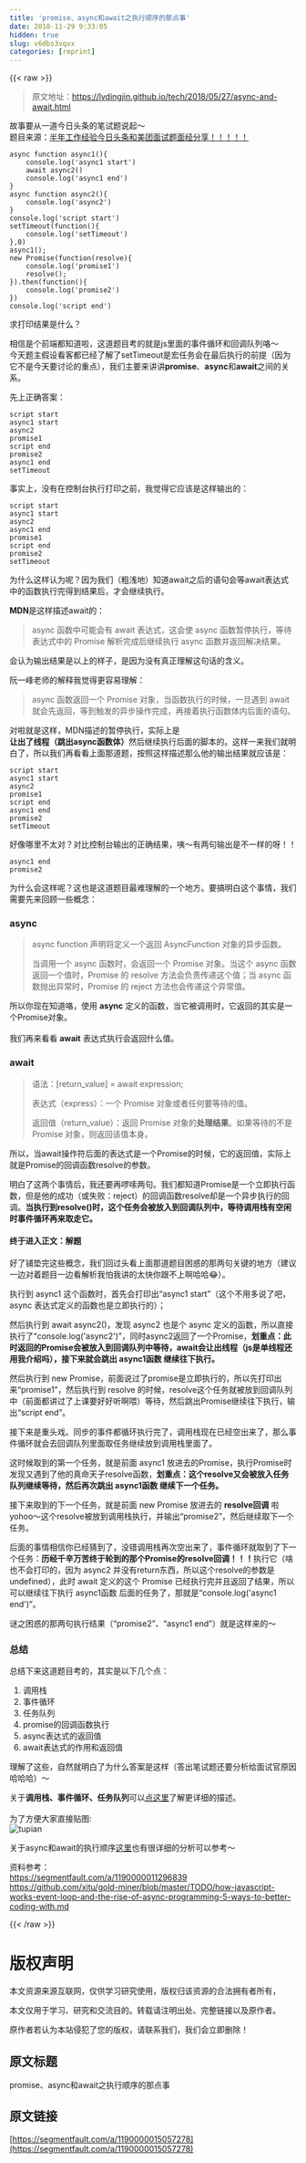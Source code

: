 ```yaml
---
title: 'promise、async和await之执行顺序的那点事' 
date: 2018-11-29 9:33:05
hidden: true
slug: v6dbs3vqvx
categories: [reprint]
---
```


{{< raw >}}

                    
<blockquote>&#x539F;&#x6587;&#x5730;&#x5740;&#xFF1A;<a href="https://lvdingjin.github.io/tech/2018/05/27/async-and-await.html" rel="nofollow noreferrer" target="_blank">https://lvdingjin.github.io/tech/2018/05/27/async-and-await.html</a>
</blockquote>
<p>&#x6545;&#x4E8B;&#x8981;&#x4ECE;&#x4E00;&#x9053;&#x4ECA;&#x65E5;&#x5934;&#x6761;&#x7684;&#x7B14;&#x8BD5;&#x9898;&#x8BF4;&#x8D77;&#xFF5E; <br>&#x9898;&#x76EE;&#x6765;&#x6E90;&#xFF1A;<a href="https://juejin.im/post/5b03e79951882542891913e8" rel="nofollow noreferrer" target="_blank">&#x534A;&#x5E74;&#x5DE5;&#x4F5C;&#x7ECF;&#x9A8C;&#x4ECA;&#x65E5;&#x5934;&#x6761;&#x548C;&#x7F8E;&#x56E2;&#x9762;&#x8BD5;&#x9898;&#x9762;&#x7ECF;&#x5206;&#x4EAB;&#xFF01;&#xFF01;&#xFF01;&#xFF01;&#xFF01;</a></p>
<div class="widget-codetool" style="display:none;">
      <div class="widget-codetool--inner">
      <span class="selectCode code-tool" data-toggle="tooltip" data-placement="top" title="" data-original-title="&#x5168;&#x9009;"></span>
      <span type="button" class="copyCode code-tool" data-toggle="tooltip" data-placement="top" data-clipboard-text="async function async1(){
    console.log(&apos;async1 start&apos;)
    await async2()
    console.log(&apos;async1 end&apos;)
}
async function async2(){
    console.log(&apos;async2&apos;)
}
console.log(&apos;script start&apos;)
setTimeout(function(){
    console.log(&apos;setTimeout&apos;) 
},0)  
async1();
new Promise(function(resolve){
    console.log(&apos;promise1&apos;)
    resolve();
}).then(function(){
    console.log(&apos;promise2&apos;)
})
console.log(&apos;script end&apos;)" title="" data-original-title="&#x590D;&#x5236;"></span>
      <span type="button" class="saveToNote code-tool" data-toggle="tooltip" data-placement="top" title="" data-original-title="&#x653E;&#x8FDB;&#x7B14;&#x8BB0;"></span>
      </div>
      </div><pre class="hljs javascript"><code><span class="hljs-keyword">async</span> <span class="hljs-function"><span class="hljs-keyword">function</span> <span class="hljs-title">async1</span>(<span class="hljs-params"></span>)</span>{
    <span class="hljs-built_in">console</span>.log(<span class="hljs-string">&apos;async1 start&apos;</span>)
    <span class="hljs-keyword">await</span> async2()
    <span class="hljs-built_in">console</span>.log(<span class="hljs-string">&apos;async1 end&apos;</span>)
}
<span class="hljs-keyword">async</span> <span class="hljs-function"><span class="hljs-keyword">function</span> <span class="hljs-title">async2</span>(<span class="hljs-params"></span>)</span>{
    <span class="hljs-built_in">console</span>.log(<span class="hljs-string">&apos;async2&apos;</span>)
}
<span class="hljs-built_in">console</span>.log(<span class="hljs-string">&apos;script start&apos;</span>)
setTimeout(<span class="hljs-function"><span class="hljs-keyword">function</span>(<span class="hljs-params"></span>)</span>{
    <span class="hljs-built_in">console</span>.log(<span class="hljs-string">&apos;setTimeout&apos;</span>) 
},<span class="hljs-number">0</span>)  
async1();
<span class="hljs-keyword">new</span> <span class="hljs-built_in">Promise</span>(<span class="hljs-function"><span class="hljs-keyword">function</span>(<span class="hljs-params">resolve</span>)</span>{
    <span class="hljs-built_in">console</span>.log(<span class="hljs-string">&apos;promise1&apos;</span>)
    resolve();
}).then(<span class="hljs-function"><span class="hljs-keyword">function</span>(<span class="hljs-params"></span>)</span>{
    <span class="hljs-built_in">console</span>.log(<span class="hljs-string">&apos;promise2&apos;</span>)
})
<span class="hljs-built_in">console</span>.log(<span class="hljs-string">&apos;script end&apos;</span>)</code></pre>
<p>&#x6C42;&#x6253;&#x5370;&#x7ED3;&#x679C;&#x662F;&#x4EC0;&#x4E48;&#xFF1F;</p>
<p>&#x76F8;&#x4FE1;&#x662F;&#x4E2A;&#x524D;&#x7AEF;&#x90FD;&#x77E5;&#x9053;&#x5566;&#xFF0C;&#x8FD9;&#x9053;&#x9898;&#x76EE;&#x8003;&#x7684;&#x5C31;&#x662F;js&#x91CC;&#x9762;&#x7684;&#x4E8B;&#x4EF6;&#x5FAA;&#x73AF;&#x548C;&#x56DE;&#x8C03;&#x961F;&#x5217;&#x54AF;&#xFF5E;<br>&#x4ECA;&#x5929;&#x9898;&#x4E3B;&#x5047;&#x8BBE;&#x770B;&#x5BA2;&#x90FD;&#x5DF2;&#x7ECF;&#x4E86;&#x89E3;&#x4E86;setTimeout&#x662F;&#x5B8F;&#x4EFB;&#x52A1;&#x4F1A;&#x5728;&#x6700;&#x540E;&#x6267;&#x884C;&#x7684;&#x524D;&#x63D0;&#xFF08;&#x56E0;&#x4E3A;&#x5B83;&#x4E0D;&#x662F;&#x4ECA;&#x5929;&#x8981;&#x8BA8;&#x8BBA;&#x7684;&#x91CD;&#x70B9;&#xFF09;&#xFF0C;&#x6211;&#x4EEC;&#x4E3B;&#x8981;&#x6765;&#x8BB2;&#x8BB2;<strong>promise</strong>&#x3001;<strong>async</strong>&#x548C;<strong>await</strong>&#x4E4B;&#x95F4;&#x7684;&#x5173;&#x7CFB;&#x3002;</p>
<p>&#x5148;&#x4E0A;&#x6B63;&#x786E;&#x7B54;&#x6848;&#xFF1A;</p>
<div class="widget-codetool" style="display:none;">
      <div class="widget-codetool--inner">
      <span class="selectCode code-tool" data-toggle="tooltip" data-placement="top" title="" data-original-title="&#x5168;&#x9009;"></span>
      <span type="button" class="copyCode code-tool" data-toggle="tooltip" data-placement="top" data-clipboard-text="script start
async1 start
async2
promise1
script end
promise2
async1 end
setTimeout" title="" data-original-title="&#x590D;&#x5236;"></span>
      <span type="button" class="saveToNote code-tool" data-toggle="tooltip" data-placement="top" title="" data-original-title="&#x653E;&#x8FDB;&#x7B14;&#x8BB0;"></span>
      </div>
      </div><pre class="hljs applescript"><code><span class="hljs-keyword">script</span> start
async1 start
async2
promise1
<span class="hljs-keyword">script</span> <span class="hljs-keyword">end</span>
promise2
async1 <span class="hljs-keyword">end</span>
setTimeout</code></pre>
<p>&#x4E8B;&#x5B9E;&#x4E0A;&#xFF0C;&#x6CA1;&#x6709;&#x5728;&#x63A7;&#x5236;&#x53F0;&#x6267;&#x884C;&#x6253;&#x5370;&#x4E4B;&#x524D;&#xFF0C;&#x6211;&#x89C9;&#x5F97;&#x5B83;&#x5E94;&#x8BE5;&#x662F;&#x8FD9;&#x6837;&#x8F93;&#x51FA;&#x7684;&#xFF1A;</p>
<div class="widget-codetool" style="display:none;">
      <div class="widget-codetool--inner">
      <span class="selectCode code-tool" data-toggle="tooltip" data-placement="top" title="" data-original-title="&#x5168;&#x9009;"></span>
      <span type="button" class="copyCode code-tool" data-toggle="tooltip" data-placement="top" data-clipboard-text="script start
async1 start
async2
async1 end
promise1
script end
promise2
setTimeout" title="" data-original-title="&#x590D;&#x5236;"></span>
      <span type="button" class="saveToNote code-tool" data-toggle="tooltip" data-placement="top" title="" data-original-title="&#x653E;&#x8FDB;&#x7B14;&#x8BB0;"></span>
      </div>
      </div><pre class="hljs applescript"><code><span class="hljs-keyword">script</span> start
async1 start
async2
async1 <span class="hljs-keyword">end</span>
promise1
<span class="hljs-keyword">script</span> <span class="hljs-keyword">end</span>
promise2
setTimeout</code></pre>
<p>&#x4E3A;&#x4EC0;&#x4E48;&#x8FD9;&#x6837;&#x8BA4;&#x4E3A;&#x5462;&#xFF1F;&#x56E0;&#x4E3A;&#x6211;&#x4EEC;&#xFF08;&#x7C97;&#x6D45;&#x5730;&#xFF09;&#x77E5;&#x9053;await&#x4E4B;&#x540E;&#x7684;&#x8BED;&#x53E5;&#x4F1A;&#x7B49;await&#x8868;&#x8FBE;&#x5F0F;&#x4E2D;&#x7684;&#x51FD;&#x6570;&#x6267;&#x884C;&#x5B8C;&#x5F97;&#x5230;&#x7ED3;&#x679C;&#x540E;&#xFF0C;&#x624D;&#x4F1A;&#x7EE7;&#x7EED;&#x6267;&#x884C;&#x3002;</p>
<p><strong>MDN</strong>&#x662F;&#x8FD9;&#x6837;&#x63CF;&#x8FF0;await&#x7684;&#xFF1A;</p>
<blockquote>async &#x51FD;&#x6570;&#x4E2D;&#x53EF;&#x80FD;&#x4F1A;&#x6709; await &#x8868;&#x8FBE;&#x5F0F;&#xFF0C;&#x8FD9;&#x4F1A;&#x4F7F; async &#x51FD;&#x6570;&#x6682;&#x505C;&#x6267;&#x884C;&#xFF0C;&#x7B49;&#x5F85;&#x8868;&#x8FBE;&#x5F0F;&#x4E2D;&#x7684; Promise &#x89E3;&#x6790;&#x5B8C;&#x6210;&#x540E;&#x7EE7;&#x7EED;&#x6267;&#x884C; async &#x51FD;&#x6570;&#x5E76;&#x8FD4;&#x56DE;&#x89E3;&#x51B3;&#x7ED3;&#x679C;&#x3002;</blockquote>
<p>&#x4F1A;&#x8BA4;&#x4E3A;&#x8F93;&#x51FA;&#x7ED3;&#x679C;&#x662F;&#x4EE5;&#x4E0A;&#x7684;&#x6837;&#x5B50;&#xFF0C;&#x662F;&#x56E0;&#x4E3A;&#x6CA1;&#x6709;&#x771F;&#x6B63;&#x7406;&#x89E3;&#x8FD9;&#x53E5;&#x8BDD;&#x7684;&#x542B;&#x4E49;&#x3002;</p>
<p>&#x962E;&#x4E00;&#x5CF0;&#x8001;&#x5E08;&#x7684;&#x89E3;&#x91CA;&#x6211;&#x89C9;&#x5F97;&#x66F4;&#x5BB9;&#x6613;&#x7406;&#x89E3;&#xFF1A;</p>
<blockquote>async &#x51FD;&#x6570;&#x8FD4;&#x56DE;&#x4E00;&#x4E2A; Promise &#x5BF9;&#x8C61;&#xFF0C;&#x5F53;&#x51FD;&#x6570;&#x6267;&#x884C;&#x7684;&#x65F6;&#x5019;&#xFF0C;&#x4E00;&#x65E6;&#x9047;&#x5230; await &#x5C31;&#x4F1A;&#x5148;&#x8FD4;&#x56DE;&#xFF0C;&#x7B49;&#x5230;&#x89E6;&#x53D1;&#x7684;&#x5F02;&#x6B65;&#x64CD;&#x4F5C;&#x5B8C;&#x6210;&#xFF0C;&#x518D;&#x63A5;&#x7740;&#x6267;&#x884C;&#x51FD;&#x6570;&#x4F53;&#x5185;&#x540E;&#x9762;&#x7684;&#x8BED;&#x53E5;&#x3002;</blockquote>
<p>&#x5BF9;&#x5566;&#x5C31;&#x662F;&#x8FD9;&#x6837;&#xFF0C;MDN&#x63CF;&#x8FF0;&#x7684;&#x6682;&#x505C;&#x6267;&#x884C;&#xFF0C;&#x5B9E;&#x9645;&#x4E0A;&#x662F;<strong>&#x8BA9;&#x51FA;&#x4E86;&#x7EBF;&#x7A0B;&#xFF08;&#x8DF3;&#x51FA;async&#x51FD;&#x6570;&#x4F53;&#xFF09;</strong>&#x7136;&#x540E;&#x7EE7;&#x7EED;&#x6267;&#x884C;&#x540E;&#x9762;&#x7684;&#x811A;&#x672C;&#x7684;&#x3002;&#x8FD9;&#x6837;&#x4E00;&#x6765;&#x6211;&#x4EEC;&#x5C31;&#x660E;&#x767D;&#x4E86;&#xFF0C;&#x6240;&#x4EE5;&#x6211;&#x4EEC;&#x518D;&#x770B;&#x770B;&#x4E0A;&#x9762;&#x90A3;&#x9053;&#x9898;&#xFF0C;&#x6309;&#x7167;&#x8FD9;&#x6837;&#x63CF;&#x8FF0;&#x90A3;&#x4E48;&#x4ED6;&#x7684;&#x8F93;&#x51FA;&#x7ED3;&#x679C;&#x5C31;&#x5E94;&#x8BE5;&#x662F;&#xFF1A;</p>
<div class="widget-codetool" style="display:none;">
      <div class="widget-codetool--inner">
      <span class="selectCode code-tool" data-toggle="tooltip" data-placement="top" title="" data-original-title="&#x5168;&#x9009;"></span>
      <span type="button" class="copyCode code-tool" data-toggle="tooltip" data-placement="top" data-clipboard-text="script start
async1 start
async2
promise1
script end
async1 end
promise2
setTimeout" title="" data-original-title="&#x590D;&#x5236;"></span>
      <span type="button" class="saveToNote code-tool" data-toggle="tooltip" data-placement="top" title="" data-original-title="&#x653E;&#x8FDB;&#x7B14;&#x8BB0;"></span>
      </div>
      </div><pre class="hljs applescript"><code><span class="hljs-keyword">script</span> start
async1 start
async2
promise1
<span class="hljs-keyword">script</span> <span class="hljs-keyword">end</span>
async1 <span class="hljs-keyword">end</span>
promise2
setTimeout</code></pre>
<p>&#x597D;&#x50CF;&#x54EA;&#x91CC;&#x4E0D;&#x592A;&#x5BF9;&#xFF1F;&#x5BF9;&#x6BD4;&#x63A7;&#x5236;&#x53F0;&#x8F93;&#x51FA;&#x7684;&#x6B63;&#x786E;&#x7ED3;&#x679C;&#xFF0C;&#x54A6;&#xFF5E;&#x6709;&#x4E24;&#x53E5;&#x8F93;&#x51FA;&#x662F;&#x4E0D;&#x4E00;&#x6837;&#x7684;&#x5440;&#xFF01;&#xFF01;</p>
<div class="widget-codetool" style="display:none;">
      <div class="widget-codetool--inner">
      <span class="selectCode code-tool" data-toggle="tooltip" data-placement="top" title="" data-original-title="&#x5168;&#x9009;"></span>
      <span type="button" class="copyCode code-tool" data-toggle="tooltip" data-placement="top" data-clipboard-text="async1 end
promise2" title="" data-original-title="&#x590D;&#x5236;"></span>
      <span type="button" class="saveToNote code-tool" data-toggle="tooltip" data-placement="top" title="" data-original-title="&#x653E;&#x8FDB;&#x7B14;&#x8BB0;"></span>
      </div>
      </div><pre class="hljs ada"><code>async1 <span class="hljs-keyword">end</span>
promise2</code></pre>
<p>&#x4E3A;&#x4EC0;&#x4E48;&#x4F1A;&#x8FD9;&#x6837;&#x5462;&#xFF1F;&#x8FD9;&#x4E5F;&#x662F;&#x8FD9;&#x9053;&#x9898;&#x76EE;&#x6700;&#x96BE;&#x7406;&#x89E3;&#x7684;&#x4E00;&#x4E2A;&#x5730;&#x65B9;&#x3002;&#x8981;&#x641E;&#x660E;&#x767D;&#x8FD9;&#x4E2A;&#x4E8B;&#x60C5;&#xFF0C;&#x6211;&#x4EEC;&#x9700;&#x8981;&#x5148;&#x6765;&#x56DE;&#x987E;&#x4E00;&#x4E9B;&#x6982;&#x5FF5;&#xFF1A;</p>
<h3 id="articleHeader0">async</h3>
<blockquote>async function &#x58F0;&#x660E;&#x5C06;&#x5B9A;&#x4E49;&#x4E00;&#x4E2A;&#x8FD4;&#x56DE; AsyncFunction &#x5BF9;&#x8C61;&#x7684;&#x5F02;&#x6B65;&#x51FD;&#x6570;&#x3002;<p>&#x5F53;&#x8C03;&#x7528;&#x4E00;&#x4E2A; async &#x51FD;&#x6570;&#x65F6;&#xFF0C;&#x4F1A;&#x8FD4;&#x56DE;&#x4E00;&#x4E2A; Promise &#x5BF9;&#x8C61;&#x3002;&#x5F53;&#x8FD9;&#x4E2A; async &#x51FD;&#x6570;&#x8FD4;&#x56DE;&#x4E00;&#x4E2A;&#x503C;&#x65F6;&#xFF0C;Promise &#x7684; resolve &#x65B9;&#x6CD5;&#x4F1A;&#x8D1F;&#x8D23;&#x4F20;&#x9012;&#x8FD9;&#x4E2A;&#x503C;&#xFF1B;&#x5F53; async &#x51FD;&#x6570;&#x629B;&#x51FA;&#x5F02;&#x5E38;&#x65F6;&#xFF0C;Promise &#x7684; reject &#x65B9;&#x6CD5;&#x4E5F;&#x4F1A;&#x4F20;&#x9012;&#x8FD9;&#x4E2A;&#x5F02;&#x5E38;&#x503C;&#x3002;</p>
</blockquote>
<p>&#x6240;&#x4EE5;&#x4F60;&#x73B0;&#x5728;&#x77E5;&#x9053;&#x54AF;&#xFF0C;&#x4F7F;&#x7528; <strong>async</strong> &#x5B9A;&#x4E49;&#x7684;&#x51FD;&#x6570;&#xFF0C;&#x5F53;&#x5B83;&#x88AB;&#x8C03;&#x7528;&#x65F6;&#xFF0C;&#x5B83;&#x8FD4;&#x56DE;&#x7684;&#x5176;&#x5B9E;&#x662F;&#x4E00;&#x4E2A;Promise&#x5BF9;&#x8C61;&#x3002;<br><br>&#x6211;&#x4EEC;&#x518D;&#x6765;&#x770B;&#x770B; <strong>await</strong> &#x8868;&#x8FBE;&#x5F0F;&#x6267;&#x884C;&#x4F1A;&#x8FD4;&#x56DE;&#x4EC0;&#x4E48;&#x503C;&#x3002;</p>
<h3 id="articleHeader1">await</h3>
<blockquote>&#x8BED;&#x6CD5;&#xFF1A;[return_value] = await expression;<p>&#x8868;&#x8FBE;&#x5F0F;&#xFF08;express&#xFF09;&#xFF1A;&#x4E00;&#x4E2A; Promise &#x5BF9;&#x8C61;&#x6216;&#x8005;&#x4EFB;&#x4F55;&#x8981;&#x7B49;&#x5F85;&#x7684;&#x503C;&#x3002;</p>
<p>&#x8FD4;&#x56DE;&#x503C;&#xFF08;return_value&#xFF09;&#xFF1A;&#x8FD4;&#x56DE; Promise &#x5BF9;&#x8C61;&#x7684;<strong>&#x5904;&#x7406;&#x7ED3;&#x679C;</strong>&#x3002;&#x5982;&#x679C;&#x7B49;&#x5F85;&#x7684;&#x4E0D;&#x662F; Promise &#x5BF9;&#x8C61;&#xFF0C;&#x5219;&#x8FD4;&#x56DE;&#x8BE5;&#x503C;&#x672C;&#x8EAB;&#x3002;</p>
</blockquote>
<p>&#x6240;&#x4EE5;&#xFF0C;&#x5F53;await&#x64CD;&#x4F5C;&#x7B26;&#x540E;&#x9762;&#x7684;&#x8868;&#x8FBE;&#x5F0F;&#x662F;&#x4E00;&#x4E2A;Promise&#x7684;&#x65F6;&#x5019;&#xFF0C;&#x5B83;&#x7684;&#x8FD4;&#x56DE;&#x503C;&#xFF0C;&#x5B9E;&#x9645;&#x4E0A;&#x5C31;&#x662F;Promise&#x7684;&#x56DE;&#x8C03;&#x51FD;&#x6570;resolve&#x7684;&#x53C2;&#x6570;&#x3002;</p>
<p>&#x660E;&#x767D;&#x4E86;&#x8FD9;&#x4E24;&#x4E2A;&#x4E8B;&#x60C5;&#x540E;&#xFF0C;&#x6211;&#x8FD8;&#x8981;&#x518D;&#x5570;&#x55E6;&#x4E24;&#x53E5;&#x3002;&#x6211;&#x4EEC;&#x90FD;&#x77E5;&#x9053;Promise&#x662F;&#x4E00;&#x4E2A;&#x7ACB;&#x5373;&#x6267;&#x884C;&#x51FD;&#x6570;&#xFF0C;&#x4F46;&#x662F;&#x4ED6;&#x7684;&#x6210;&#x529F;&#xFF08;&#x6216;&#x5931;&#x8D25;&#xFF1A;reject&#xFF09;&#x7684;&#x56DE;&#x8C03;&#x51FD;&#x6570;resolve&#x5374;&#x662F;&#x4E00;&#x4E2A;&#x5F02;&#x6B65;&#x6267;&#x884C;&#x7684;&#x56DE;&#x8C03;&#x3002;<strong>&#x5F53;&#x6267;&#x884C;&#x5230;resolve()&#x65F6;&#xFF0C;&#x8FD9;&#x4E2A;&#x4EFB;&#x52A1;&#x4F1A;&#x88AB;&#x653E;&#x5165;&#x5230;&#x56DE;&#x8C03;&#x961F;&#x5217;&#x4E2D;&#xFF0C;&#x7B49;&#x5F85;&#x8C03;&#x7528;&#x6808;&#x6709;&#x7A7A;&#x95F2;&#x65F6;&#x4E8B;&#x4EF6;&#x5FAA;&#x73AF;&#x518D;&#x6765;&#x53D6;&#x8D70;&#x5B83;&#x3002;</strong></p>
<h4>&#x7EC8;&#x4E8E;&#x8FDB;&#x5165;&#x6B63;&#x6587;&#xFF1A;&#x89E3;&#x9898;</h4>
<p>&#x597D;&#x4E86;&#x94FA;&#x57AB;&#x5B8C;&#x8FD9;&#x4E9B;&#x6982;&#x5FF5;&#xFF0C;&#x6211;&#x4EEC;&#x56DE;&#x8FC7;&#x5934;&#x770B;&#x4E0A;&#x9762;&#x90A3;&#x9053;&#x9898;&#x76EE;&#x56F0;&#x60D1;&#x7684;&#x90A3;&#x4E24;&#x53E5;&#x5173;&#x952E;&#x7684;&#x5730;&#x65B9;&#xFF08;&#x5EFA;&#x8BAE;&#x4E00;&#x8FB9;&#x5BF9;&#x7740;&#x9898;&#x76EE;&#x4E00;&#x8FB9;&#x770B;&#x89E3;&#x6790;&#x6211;&#x6015;&#x6211;&#x8BB2;&#x7684;&#x592A;&#x5FEB;&#x4F60;&#x8DDF;&#x4E0D;&#x4E0A;&#x554A;&#x54C8;&#x54C8;&#x1F602;&#xFF09;&#x3002;</p>
<p>&#x6267;&#x884C;&#x5230; async1 &#x8FD9;&#x4E2A;&#x51FD;&#x6570;&#x65F6;&#xFF0C;&#x9996;&#x5148;&#x4F1A;&#x6253;&#x5370;&#x51FA;&#x201C;async1 start&#x201D;&#xFF08;&#x8FD9;&#x4E2A;&#x4E0D;&#x7528;&#x591A;&#x8BF4;&#x4E86;&#x5427;&#xFF0C;async &#x8868;&#x8FBE;&#x5F0F;&#x5B9A;&#x4E49;&#x7684;&#x51FD;&#x6570;&#x4E5F;&#x662F;&#x7ACB;&#x5373;&#x6267;&#x884C;&#x7684;&#xFF09;&#xFF1B;</p>
<p>&#x7136;&#x540E;&#x6267;&#x884C;&#x5230; await async2()&#xFF0C;&#x53D1;&#x73B0; async2 &#x4E5F;&#x662F;&#x4E2A; async &#x5B9A;&#x4E49;&#x7684;&#x51FD;&#x6570;&#xFF0C;&#x6240;&#x4EE5;&#x76F4;&#x63A5;&#x6267;&#x884C;&#x4E86;&#x201C;console.log(&apos;async2&apos;)&#x201D;&#xFF0C;&#x540C;&#x65F6;async2&#x8FD4;&#x56DE;&#x4E86;&#x4E00;&#x4E2A;Promise&#xFF0C;<strong>&#x5212;&#x91CD;&#x70B9;&#xFF1A;&#x6B64;&#x65F6;&#x8FD4;&#x56DE;&#x7684;Promise&#x4F1A;&#x88AB;&#x653E;&#x5165;&#x5230;&#x56DE;&#x8C03;&#x961F;&#x5217;&#x4E2D;&#x7B49;&#x5F85;&#xFF0C;await&#x4F1A;&#x8BA9;&#x51FA;&#x7EBF;&#x7A0B;&#xFF08;js&#x662F;&#x5355;&#x7EBF;&#x7A0B;&#x8FD8;&#x7528;&#x6211;&#x4ECB;&#x7ECD;&#x5417;&#xFF09;&#xFF0C;&#x63A5;&#x4E0B;&#x6765;&#x5C31;&#x4F1A;&#x8DF3;&#x51FA; async1&#x51FD;&#x6570; &#x7EE7;&#x7EED;&#x5F80;&#x4E0B;&#x6267;&#x884C;&#x3002;</strong></p>
<p>&#x7136;&#x540E;&#x6267;&#x884C;&#x5230; new Promise&#xFF0C;&#x524D;&#x9762;&#x8BF4;&#x8FC7;&#x4E86;promise&#x662F;&#x7ACB;&#x5373;&#x6267;&#x884C;&#x7684;&#xFF0C;&#x6240;&#x4EE5;&#x5148;&#x6253;&#x5370;&#x51FA;&#x6765;&#x201C;promise1&#x201D;&#xFF0C;&#x7136;&#x540E;&#x6267;&#x884C;&#x5230; resolve &#x7684;&#x65F6;&#x5019;&#xFF0C;resolve&#x8FD9;&#x4E2A;&#x4EFB;&#x52A1;&#x5C31;&#x88AB;&#x653E;&#x5230;&#x56DE;&#x8C03;&#x961F;&#x5217;&#x4E2D;&#xFF08;&#x524D;&#x9762;&#x90FD;&#x8BB2;&#x8FC7;&#x4E86;&#x4E0A;&#x8BFE;&#x8981;&#x597D;&#x597D;&#x542C;&#x554A;&#x5582;&#xFF09;&#x7B49;&#x5F85;&#xFF0C;&#x7136;&#x540E;&#x8DF3;&#x51FA;Promise&#x7EE7;&#x7EED;&#x5F80;&#x4E0B;&#x6267;&#x884C;&#xFF0C;&#x8F93;&#x51FA;&#x201C;script end&#x201D;&#x3002;</p>
<p>&#x63A5;&#x4E0B;&#x6765;&#x662F;&#x91CD;&#x5934;&#x620F;&#x3002;&#x540C;&#x6B65;&#x7684;&#x4E8B;&#x4EF6;&#x90FD;&#x5FAA;&#x73AF;&#x6267;&#x884C;&#x5B8C;&#x4E86;&#xFF0C;&#x8C03;&#x7528;&#x6808;&#x73B0;&#x5728;&#x5DF2;&#x7ECF;&#x7A7A;&#x51FA;&#x6765;&#x4E86;&#xFF0C;&#x90A3;&#x4E48;&#x4E8B;&#x4EF6;&#x5FAA;&#x73AF;&#x5C31;&#x4F1A;&#x53BB;&#x56DE;&#x8C03;&#x961F;&#x5217;&#x91CC;&#x9762;&#x53D6;&#x4EFB;&#x52A1;&#x7EE7;&#x7EED;&#x653E;&#x5230;&#x8C03;&#x7528;&#x6808;&#x91CC;&#x9762;&#x4E86;&#x3002;</p>
<p>&#x8FD9;&#x65F6;&#x5019;&#x53D6;&#x5230;&#x7684;&#x7B2C;&#x4E00;&#x4E2A;&#x4EFB;&#x52A1;&#xFF0C;&#x5C31;&#x662F;&#x524D;&#x9762; async1 &#x653E;&#x8FDB;&#x53BB;&#x7684;Promise&#xFF0C;&#x6267;&#x884C;Promise&#x65F6;&#x53D1;&#x73B0;&#x53C8;&#x9047;&#x5230;&#x4E86;&#x4ED6;&#x7684;&#x771F;&#x547D;&#x5929;&#x5B50;resolve&#x51FD;&#x6570;&#xFF0C;<strong>&#x5212;&#x91CD;&#x70B9;&#xFF1A;&#x8FD9;&#x4E2A;resolve&#x53C8;&#x4F1A;&#x88AB;&#x653E;&#x5165;&#x4EFB;&#x52A1;&#x961F;&#x5217;&#x7EE7;&#x7EED;&#x7B49;&#x5F85;&#xFF0C;&#x7136;&#x540E;&#x518D;&#x6B21;&#x8DF3;&#x51FA; async1&#x51FD;&#x6570; &#x7EE7;&#x7EED;&#x4E0B;&#x4E00;&#x4E2A;&#x4EFB;&#x52A1;&#x3002;</strong></p>
<p>&#x63A5;&#x4E0B;&#x6765;&#x53D6;&#x5230;&#x7684;&#x4E0B;&#x4E00;&#x4E2A;&#x4EFB;&#x52A1;&#xFF0C;&#x5C31;&#x662F;&#x524D;&#x9762; new Promise &#x653E;&#x8FDB;&#x53BB;&#x7684; <strong>resolve&#x56DE;&#x8C03;</strong> &#x5566; yohoo&#xFF5E;&#x8FD9;&#x4E2A;resolve&#x88AB;&#x653E;&#x5230;&#x8C03;&#x7528;&#x6808;&#x6267;&#x884C;&#xFF0C;&#x5E76;&#x8F93;&#x51FA;&#x201C;promise2&#x201D;&#xFF0C;&#x7136;&#x540E;&#x7EE7;&#x7EED;&#x53D6;&#x4E0B;&#x4E00;&#x4E2A;&#x4EFB;&#x52A1;&#x3002;</p>
<p>&#x540E;&#x9762;&#x7684;&#x4E8B;&#x60C5;&#x76F8;&#x4FE1;&#x4F60;&#x5DF2;&#x7ECF;&#x731C;&#x5230;&#x4E86;&#xFF0C;&#x6CA1;&#x9519;&#x8C03;&#x7528;&#x6808;&#x518D;&#x6B21;&#x7A7A;&#x51FA;&#x6765;&#x4E86;&#xFF0C;&#x4E8B;&#x4EF6;&#x5FAA;&#x73AF;&#x5C31;&#x53D6;&#x5230;&#x4E86;&#x4E0B;&#x4E00;&#x4E2A;&#x4EFB;&#x52A1;&#xFF1A;<strong>&#x5386;&#x7ECF;&#x5343;&#x8F9B;&#x4E07;&#x82E6;&#x7EC8;&#x4E8E;&#x8F6E;&#x5230;&#x7684;&#x90A3;&#x4E2A;Promise&#x7684;resolve&#x56DE;&#x8C03;&#xFF01;&#xFF01;&#xFF01;</strong>&#x6267;&#x884C;&#x5B83;&#xFF08;&#x5565;&#x4E5F;&#x4E0D;&#x4F1A;&#x6253;&#x5370;&#x7684;&#xFF0C;&#x56E0;&#x4E3A; async2 &#x5E76;&#x6CA1;&#x6709;return&#x4E1C;&#x897F;&#xFF0C;&#x6240;&#x4EE5;&#x8FD9;&#x4E2A;resolve&#x7684;&#x53C2;&#x6570;&#x662F;undefined&#xFF09;&#xFF0C;&#x6B64;&#x65F6; await &#x5B9A;&#x4E49;&#x7684;&#x8FD9;&#x4E2A; Promise &#x5DF2;&#x7ECF;&#x6267;&#x884C;&#x5B8C;&#x5E76;&#x4E14;&#x8FD4;&#x56DE;&#x4E86;&#x7ED3;&#x679C;&#xFF0C;&#x6240;&#x4EE5;&#x53EF;&#x4EE5;&#x7EE7;&#x7EED;&#x5F80;&#x4E0B;&#x6267;&#x884C; async1&#x51FD;&#x6570; &#x540E;&#x9762;&#x7684;&#x4EFB;&#x52A1;&#x4E86;&#xFF0C;&#x90A3;&#x5C31;&#x662F;&#x201C;console.log(&apos;async1 end&apos;)&#x201D;&#x3002;</p>
<p>&#x8C1C;&#x4E4B;&#x56F0;&#x60D1;&#x7684;&#x90A3;&#x4E24;&#x53E5;&#x6267;&#x884C;&#x7ED3;&#x679C;&#xFF08;&#x201C;promise2&#x201D;&#x3001;&#x201C;async1 end&#x201D;&#xFF09;&#x5C31;&#x662F;&#x8FD9;&#x6837;&#x6765;&#x7684;&#xFF5E;</p>
<h3 id="articleHeader2">&#x603B;&#x7ED3;</h3>
<p>&#x603B;&#x7ED3;&#x4E0B;&#x6765;&#x8FD9;&#x9053;&#x9898;&#x76EE;&#x8003;&#x7684;&#xFF0C;&#x5176;&#x5B9E;&#x662F;&#x4EE5;&#x4E0B;&#x51E0;&#x4E2A;&#x70B9;&#xFF1A;</p>
<ol>
<li>&#x8C03;&#x7528;&#x6808;</li>
<li>&#x4E8B;&#x4EF6;&#x5FAA;&#x73AF;</li>
<li>&#x4EFB;&#x52A1;&#x961F;&#x5217;</li>
<li>promise&#x7684;&#x56DE;&#x8C03;&#x51FD;&#x6570;&#x6267;&#x884C;</li>
<li>async&#x8868;&#x8FBE;&#x5F0F;&#x7684;&#x8FD4;&#x56DE;&#x503C;</li>
<li>await&#x8868;&#x8FBE;&#x5F0F;&#x7684;&#x4F5C;&#x7528;&#x548C;&#x8FD4;&#x56DE;&#x503C;</li>
</ol>
<p>&#x7406;&#x89E3;&#x4E86;&#x8FD9;&#x4E9B;&#xFF0C;&#x81EA;&#x7136;&#x5C31;&#x660E;&#x767D;&#x4E86;&#x4E3A;&#x4EC0;&#x4E48;&#x7B54;&#x6848;&#x662F;&#x8FD9;&#x6837;&#xFF08;&#x7B54;&#x51FA;&#x7B14;&#x8BD5;&#x9898;&#x8FD8;&#x8981;&#x5206;&#x6790;&#x7ED9;&#x9762;&#x8BD5;&#x5B98;&#x539F;&#x56E0;&#x54C8;&#x54C8;&#x54C8;&#xFF09;&#xFF5E;</p>
<p>&#x5173;&#x4E8E;<strong>&#x8C03;&#x7528;&#x6808;&#x3001;&#x4E8B;&#x4EF6;&#x5FAA;&#x73AF;&#x3001;&#x4EFB;&#x52A1;&#x961F;&#x5217;</strong>&#x53EF;&#x4EE5;<a href="https://github.com/xitu/gold-miner/blob/master/TODO/how-javascript-works-event-loop-and-the-rise-of-async-programming-5-ways-to-better-coding-with.md" rel="nofollow noreferrer" target="_blank">&#x70B9;&#x8FD9;&#x91CC;</a>&#x4E86;&#x89E3;&#x66F4;&#x8BE6;&#x7EC6;&#x7684;&#x63CF;&#x8FF0;&#x3002;<br><br>&#x4E3A;&#x4E86;&#x65B9;&#x4FBF;&#x5927;&#x5BB6;&#x76F4;&#x63A5;&#x8D34;&#x56FE;:<br><span class="img-wrap"><img data-src="/img/remote/1460000015057283?w=800&amp;h=600" src="https://static.alili.tech/img/remote/1460000015057283?w=800&amp;h=600" alt="tupian" title="tupian" style="cursor: pointer; display: inline;"></span></p>
<p>&#x5173;&#x4E8E;async&#x548C;await&#x7684;&#x6267;&#x884C;&#x987A;&#x5E8F;<a href="https://segmentfault.com/a/1190000011296839">&#x8FD9;&#x91CC;</a>&#x4E5F;&#x6709;&#x5F88;&#x8BE6;&#x7EC6;&#x7684;&#x5206;&#x6790;&#x53EF;&#x4EE5;&#x53C2;&#x8003;&#xFF5E;</p>
<p>&#x8D44;&#x6599;&#x53C2;&#x8003;&#xFF1A;<br><a href="https://segmentfault.com/a/1190000011296839" target="_blank">https://segmentfault.com/a/1190000011296839</a><br><a href="https://github.com/xitu/gold-miner/blob/master/TODO/how-javascript-works-event-loop-and-the-rise-of-async-programming-5-ways-to-better-coding-with.md" rel="nofollow noreferrer" target="_blank">https://github.com/xitu/gold-miner/blob/master/TODO/how-javascript-works-event-loop-and-the-rise-of-async-programming-5-ways-to-better-coding-with.md</a></p>

                
{{< /raw >}}

# 版权声明
本文资源来源互联网，仅供学习研究使用，版权归该资源的合法拥有者所有，

本文仅用于学习、研究和交流目的。转载请注明出处、完整链接以及原作者。

原作者若认为本站侵犯了您的版权，请联系我们，我们会立即删除！

## 原文标题
promise、async和await之执行顺序的那点事

## 原文链接
[https://segmentfault.com/a/1190000015057278](https://segmentfault.com/a/1190000015057278)

